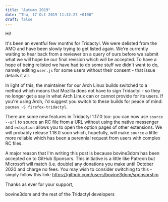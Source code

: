 ```yaml
---
title: "Autumn 2019"
date: "Thu, 17 Oct 2019 11:32:27 +0100"
draft: false
---
```



Hi!

It's been an eventful few months for Tridactyl. We were delisted from the AMO and have been slowly trying to get listed again. We're currently waiting to hear back from a reviewer on a query of ours before we submit what we will hope be our final revision which will be accepted. To have a hope of being relisted we have had to do some stuff we didn't want to do, namely editing `user.js` for some users without their consent - that issue details it all.

In light of this, the maintainer for our Arch Linux builds switched to a method which means that Mozilla does not have to sign Tridactyl - so they no longer get a say in what Arch Linux can or cannot provide for its users. If you're using Arch, I'd suggest you switch to these builds for peace of mind: `pacman -S firefox-tridactyl`.

There are some new features in Tridactyl 1.17.0 too: you can now use `source --url` to source an RC file from a URL without using the native messenger and `extoption` allows you to open the option pages of other extensions. We will probably release 1.18.0 soon which, hopefully, will make `source` a little more reliable which has been a perennial request from users with complex RC files.

A major reason that I'm writing this post is because bovine3dom has been accepted on to GitHub Sponsors. This initiative is a little like Patreon but Microsoft will match (i.e. double) any donations you make until October 2020 and charge no fees. You may wish to consider switching to this - simply follow this link: https://github.com/users/bovine3dom/sponsorship

Thanks as ever for your support,

bovine3dom and the rest of the Tridactyl developers
